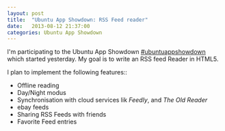 ```yaml
---
layout: post
title:  "Ubuntu App Showdown: RSS Feed reader"
date:   2013-08-12 21:37:00
categories: Ubuntu App Showdown
---
```


I'm participating to the Ubuntu App Showdown <a href="https://plus.google.com/s/%23ubuntuappshowdown">#ubuntuappshowdown</a> which started yesterday.  My goal is to write an RSS feed Reader in HTML5.

I plan to implement the following features::

* Offline reading
* Day/Night modus</li>
* Synchronisation with cloud services lik _Feedly_, and _The Old Reader_
* ebay feeds
* Sharing RSS Feeds with friends
* Favorite Feed entries</li>
